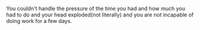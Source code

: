 You couldn't handle the pressure of the time you had and how much you had to do and your head exploded(not literally) and you are not incapable of doing work for a few days. 
